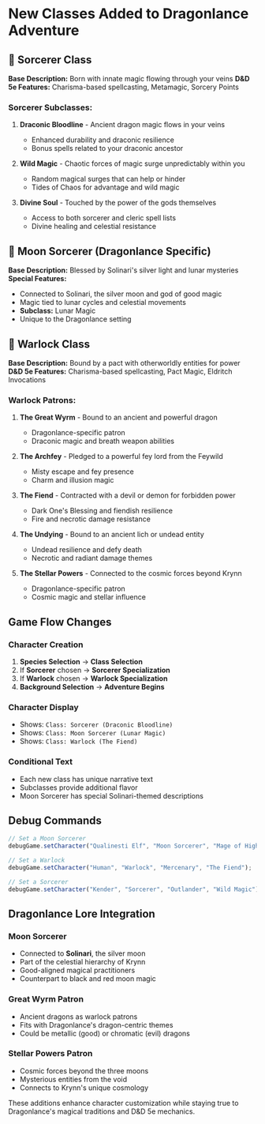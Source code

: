 # New Classes Added to Dragonlance Adventure

## 🔮 Sorcerer Class
**Base Description:** Born with innate magic flowing through your veins
**D&D 5e Features:** Charisma-based spellcasting, Metamagic, Sorcery Points

### Sorcerer Subclasses:
1. **Draconic Bloodline** - Ancient dragon magic flows in your veins
   - Enhanced durability and draconic resilience
   - Bonus spells related to your draconic ancestor

2. **Wild Magic** - Chaotic forces of magic surge unpredictably within you
   - Random magical surges that can help or hinder
   - Tides of Chaos for advantage and wild magic

3. **Divine Soul** - Touched by the power of the gods themselves
   - Access to both sorcerer and cleric spell lists
   - Divine healing and celestial resistance

## 🌙 Moon Sorcerer (Dragonlance Specific)
**Base Description:** Blessed by Solinari's silver light and lunar mysteries
**Special Features:** 
- Connected to Solinari, the silver moon and god of good magic
- Magic tied to lunar cycles and celestial movements
- **Subclass:** Lunar Magic
- Unique to the Dragonlance setting

## 👹 Warlock Class
**Base Description:** Bound by a pact with otherworldly entities for power
**D&D 5e Features:** Charisma-based spellcasting, Pact Magic, Eldritch Invocations

### Warlock Patrons:
1. **The Great Wyrm** - Bound to an ancient and powerful dragon
   - Dragonlance-specific patron
   - Draconic magic and breath weapon abilities

2. **The Archfey** - Pledged to a powerful fey lord from the Feywild
   - Misty escape and fey presence
   - Charm and illusion magic

3. **The Fiend** - Contracted with a devil or demon for forbidden power
   - Dark One's Blessing and fiendish resilience
   - Fire and necrotic damage resistance

4. **The Undying** - Bound to an ancient lich or undead entity
   - Undead resilience and defy death
   - Necrotic and radiant damage themes

5. **The Stellar Powers** - Connected to the cosmic forces beyond Krynn
   - Dragonlance-specific patron
   - Cosmic magic and stellar influence

## Game Flow Changes

### Character Creation
1. **Species Selection** → **Class Selection**
2. If **Sorcerer** chosen → **Sorcerer Specialization**
3. If **Warlock** chosen → **Warlock Specialization** 
4. **Background Selection** → **Adventure Begins**

### Character Display
- Shows: `Class: Sorcerer (Draconic Bloodline)`
- Shows: `Class: Moon Sorcerer (Lunar Magic)`
- Shows: `Class: Warlock (The Fiend)`

### Conditional Text
- Each new class has unique narrative text
- Subclasses provide additional flavor
- Moon Sorcerer has special Solinari-themed descriptions

## Debug Commands
```javascript
// Set a Moon Sorcerer
debugGame.setCharacter("Qualinesti Elf", "Moon Sorcerer", "Mage of High Sorcery", "Lunar Magic");

// Set a Warlock
debugGame.setCharacter("Human", "Warlock", "Mercenary", "The Fiend");

// Set a Sorcerer
debugGame.setCharacter("Kender", "Sorcerer", "Outlander", "Wild Magic");
```

## Dragonlance Lore Integration

### Moon Sorcerer
- Connected to **Solinari**, the silver moon
- Part of the celestial hierarchy of Krynn
- Good-aligned magical practitioners
- Counterpart to black and red moon magic

### Great Wyrm Patron
- Ancient dragons as warlock patrons
- Fits with Dragonlance's dragon-centric themes
- Could be metallic (good) or chromatic (evil) dragons

### Stellar Powers Patron
- Cosmic forces beyond the three moons
- Mysterious entities from the void
- Connects to Krynn's unique cosmology

These additions enhance character customization while staying true to Dragonlance's magical traditions and D&D 5e mechanics.